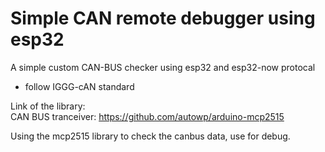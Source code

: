 # Simple CAN remote debugger using esp32
A simple custom CAN-BUS checker using esp32 and esp32-now protocal 
* follow IGGG-cAN standard

Link of the library:</br>
CAN BUS tranceiver: https://github.com/autowp/arduino-mcp2515</br>

Using the mcp2515 library to check the canbus data, use for debug. 

